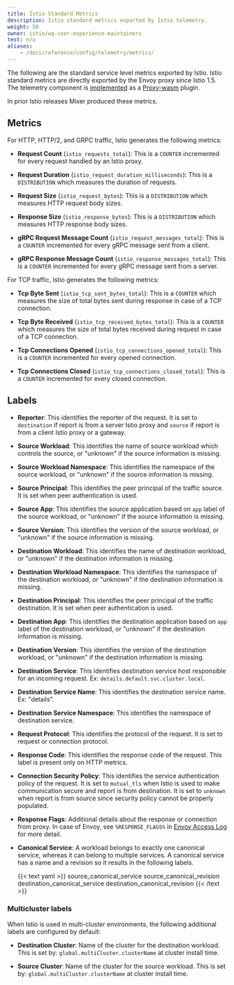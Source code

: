 ```yaml
---
title: Istio Standard Metrics
description: Istio standard metrics exported by Istio telemetry.
weight: 50
owner: istio/wg-user-experience-maintainers
test: n/a
aliases:
    - /docs/reference/config/telemetry/metrics/
---
```


The following are the standard service level metrics exported by Istio.
Istio standard metrics are directly exported by the Envoy proxy since Istio 1.5.
The telemetry component is [implemented](https://github.com/istio/proxy/tree/master/extensions/stats) as a [Proxy-wasm](https://github.com/proxy-wasm/spec) plugin.

In prior Istio releases Mixer produced these metrics.

## Metrics

For HTTP, HTTP/2, and GRPC traffic, Istio generates the following metrics:

*   **Request Count** (`istio_requests_total`): This is a `COUNTER` incremented for every request handled by an Istio proxy.

*   **Request Duration** (`istio_request_duration_milliseconds`): This is a `DISTRIBUTION` which measures the duration of requests.

*   **Request Size** (`istio_request_bytes`): This is a `DISTRIBUTION` which measures HTTP request body sizes.

*   **Response Size** (`istio_response_bytes`): This is a `DISTRIBUTION` which measures HTTP response body sizes.

*   **gRPC Request Message Count** (`istio_request_messages_total`): This is a `COUNTER` incremented for every gRPC message sent from a client.

*   **gRPC Response Message Count** (`istio_response_messages_total`): This is a `COUNTER` incremented for every gRPC message sent from a server.

For TCP traffic, Istio generates the following metrics:

*   **Tcp Byte Sent** (`istio_tcp_sent_bytes_total`): This is a `COUNTER` which measures the size of total bytes sent during response in case of a TCP
    connection.

*   **Tcp Byte Received** (`istio_tcp_received_bytes_total`): This is a `COUNTER` which measures the size of total
    bytes received during request in case of a TCP connection.

*   **Tcp Connections Opened** (`istio_tcp_connections_opened_total`): This is a `COUNTER` incremented for every opened connection.

*   **Tcp Connections Closed** (`istio_tcp_connections_closed_total`): This is a `COUNTER` incremented for every closed connection.

## Labels

*   **Reporter**: This identifies the reporter of the request. It is set to `destination`
    if report is from a server Istio proxy and `source` if report is from a client
    Istio proxy or a gateway.

*   **Source Workload**: This identifies the name of source workload which
    controls the source, or "unknown" if the source information is missing.

*   **Source Workload Namespace**: This identifies the namespace of the source
    workload, or "unknown" if the source information is missing.

*   **Source Principal**: This identifies the peer principal of the traffic source.
    It is set when peer authentication is used.

*   **Source App**: This identifies the source application based on `app` label
    of the source workload, or "unknown" if the source information is missing.

*   **Source Version**: This identifies the version of the source workload, or
    "unknown" if the source information is missing.

*   **Destination Workload**: This identifies the name of destination workload,
    or "unknown" if the destination information is missing.

*   **Destination Workload Namespace**: This identifies the namespace of the
    destination workload, or "unknown" if the destination information is
    missing.

*   **Destination Principal**: This identifies the peer principal of the traffic destination.
    It is set when peer authentication is used.

*   **Destination App**: This identifies the destination application based on
    `app` label of the destination workload, or "unknown" if the destination
    information is missing.

*   **Destination Version**: This identifies the version of the destination workload,
    or "unknown" if the destination information is missing.

*   **Destination Service**: This identifies destination service host responsible
    for an incoming request. Ex: `details.default.svc.cluster.local`.

*   **Destination Service Name**: This identifies the destination service name.
    Ex: "details".

*   **Destination Service Namespace**: This identifies the namespace of
    destination service.

*   **Request Protocol**: This identifies the protocol of the request. It is set
    to request or connection protocol.

*   **Response Code**: This identifies the response code of the request. This
    label is present only on HTTP metrics.

*   **Connection Security Policy**: This identifies the service authentication policy of
    the request. It is set to `mutual_tls` when Istio is used to make communication
    secure and report is from destination. It is set to `unknown` when report is from
    source since security policy cannot be properly populated.

*   **Response Flags**: Additional details about the response or connection from proxy.
    In case of Envoy, see `%RESPONSE_FLAGS%` in [Envoy Access Log](https://www.envoyproxy.io/docs/envoy/latest/configuration/observability/access_log/usage#config-access-log-format-response-flags)
    for more detail.

*   **Canonical Service**: A workload belongs to exactly one canonical service, whereas it can belong to multiple services.
    A canonical service has a name and a revision so it results in the following labels.

    {{< text yaml >}}
    source_canonical_service
    source_canonical_revision
    destination_canonical_service
    destination_canonical_revision
    {{< /text >}}

### Multicluster labels

When Istio is used in multi-cluster environments, the following additional labels are configured by default:

*   **Destination Cluster**: Name of the cluster for the destination workload.
    This is set by: `global.multiCluster.clusterName` at cluster install time.

*   **Source Cluster**: Name of the cluster for the source workload.
    This is set by: `global.multiCluster.clusterName` at cluster install time.
